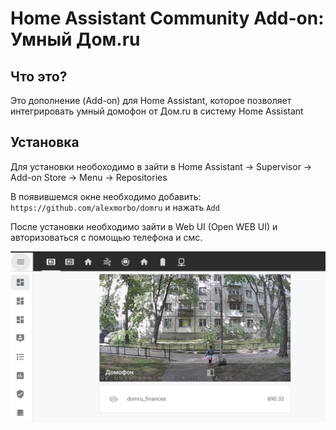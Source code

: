 # Home Assistant Community Add-on: Умный Дом.ru

## Что это?

Это дополнение (Add-on) для Home Assistant, которое позволяет интегрировать умный домофон от Дом.ru в систему Home Assistant

## Установка

Для установки необоходимо в зайти в Home Assistant -> Supervisor -> Add-on Store -> Menu -> Repositories

В появившемся окне необходимо добавить: `https://github.com/alexmorbo/domru` и нажать `Add`

После установки необходимо зайти в Web UI (Open WEB UI) и авторизоваться с помощью телефона и смс.


![Lovelace](lovelace.png)
